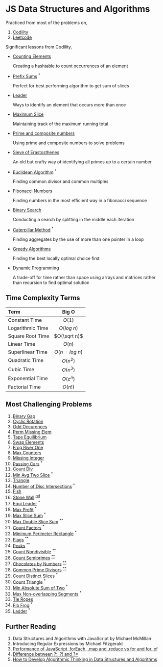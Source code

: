 # JS Data Structures and Algorithms

Practiced from most of the problems on,

1. [Codility](https://app.codility.com/programmers/)
2. [Leetcode](https://leetcode.com/)

Significant lessons from Codility,

- [Counting Elements](./codility/counting/README.md)

  Creating a hashtable to count occurrences of an element

- [Prefix Sums](./codility/counting/README.md) <sup>*</sup>
  
  Perfect for best performing algorithm to get sum of slices

- [Leader](./codility/leader/README.md)

  Ways to identify an element that occurs more than once

- [Maximum Slice](./codility/maximum-slice/README.md)

  Maintaining track of the maximum running total

- [Prime and composite numbers](./codility/prime/README.md)

  Using prime and composite numbers to solve problems

- [Sieve of Erastosthenes](./codility/sieve/README.md)

  An old but crafty way of identifying all primes up to a certain number

- [Euclidean Algorithm](./codility/euclidean/README.md) <sup>*</sup>

  Finding common divisor and common multiples

- [Fibonacci Numbers](./codility/fibonacci/README.md)

  Finding numbers in the most efficient way in a fibonacci sequence

- [Binary Search](./codility/binary-search/README.md)

  Conducting a search by splitting in the middle each iteration

- [Caterpillar Method](./codility/caterpillar/README.md) <sup>*</sup>

  Finding aggregates by the use of more than one pointer in a loop

- [Greedy Algorithms](./codility/greedy/README.md)

  Finding the best locally optimal choice first

- [Dynamic Programming](./codility/dynamic/README.md)

  A trade-off for time rather than space using arrays and matrices rather than recursion to find optimal solution

## Time Complexity Terms

| Term             | Big O                     |
|:-----------------|:-------------------------:|
| Constant Time    | $O(1)$                    |
| Logarithmic Time | $O(log\text{ }n)$         |
| Square Root Time | $O(\sqrt n)$                        |
| Linear Time      | $O(n)$                    |
| Superlinear Time | $O(n\text{ }·\text{ }log\text{ }n)$ |
| Quadratic Time   | $O(n^2)$                  |
| Cubic Time       | $O(n^3)$                  |
| Exponential Time | $O(c^n)$                  |
| Factorial Time   | $O(n!)$                   |

## Most Challenging Problems

1. [Binary Gap](./codility/iterations/binary-gap.js)
2. [Cyclic Rotation](./codility/arrays/rotate.js)
3. [Odd Occurences](./codility/arrays/pairs.js)
4. [Perm Missing Elem](./codility/time-complexity/missing.js)
5. [Tape Equilibrium](./codility/time-complexity/tape.js)
6. [Swap Elements](./codility/counting/counting.js)
7. [Frog River One](./codility/counting/frog.js)
8. [Max Counters](./codility/counting/permutation.js)
9. [Missing Integer](./codility/counting/missing.js)
10. [Passing Cars](./codility/prefix-sums/passingcars.js) <sup>*</sup>
11. [Count Div](./codility/prefix-sums/countdiv.js)
12. [Min Avg Two Slice](./codility/prefix-sums/genomic.js) <sup>*</sup>
13. [Triangle](./codility/sorting/triangluar.js)
14. [Number of Disc Intersections](./codility/sorting/disc.js) <sup>*</sup>
15. [Fish](./codility/stacks-queues/fish.js)
16. [Stone Wall](./codility/stacks-queues/stone-wall.js) <sup><a href="http://straightdeveloper.com/how-to-get-100-score-on-the-stonewall-exercise-on-codility/">ref</a></sup>
17. [Equi Leader](./codility/leader/equi.js) <sup>*</sup>
18. [Max Profit](./codility/maximum-slice/profit.js) <sup>*</sup>
19. [Max Slice Sum](./codility/maximum-slice/num.js) <sup>*</sup>
20. [Max Double Slice Sum](./codility/maximum-slice/sum.js) <sup>**</sup>
21. [Count Factors](./codility/prime/factor.js) <sup>*</sup>
22. [Minimum Perimeter Rectangle](./codility/prime/perimeter.js) <sup>*</sup>
23. [Flags](./codility/prime/flags.js) <sup>**</sup>
24. [Peaks](./codility/prime/peak.js) <sup>**</sup>
25. [Count Nondivisible](./codility/sieve/non-divisible.js) <sup><a href="https://en.wikipedia.org/wiki/Sieve_of_Eratosthenes">**</a></sup>
26. [Count Semiprimes](./codility/sieve/semi-primes.js) <sup><a href="https://en.wikipedia.org/wiki/Sieve_of_Eratosthenes">**</a></sup>
27. [Chocolates by Numbers](./codility/euclidean/chocolates.js) <sup><a href="https://en.wikipedia.org/wiki/Euclidean_algorithm">**</a></sup>
28. [Common Prime Divisors](./codility/euclidean/prime-divisors.js) <sup><a href="https://en.wikipedia.org/wiki/Euclidean_algorithm">**</a></sup>
29. [Count Distinct Slices](./codility/caterpillar/slices.js) <sup>*</sup>
30. [Count Triangle](./codility/caterpillar/triangle.js) <sup>*</sup>
31. [Min Absolute Sum of Two](./codility/caterpillar/two.js) <sup>*</sup>
32. [Max Non-overlapping Segments](./codility/greedy/segments.js) <sup>*</sup>
33. [Tie Ropes](./codility/greedy/ropes.js)
34. [Fib Frog](./codility/fibonacci/frog.js) <sup>*</sup>
35. [Ladder](./codility/fibonacci/ladder.js) <sup>*</sup>


## Further Reading

1. Data Structures and Algorithms with JavaScript by Michael McMillan
2. Introducing Regular Expressions by Michael Fitzgerald
3. [Performance of JavaScript .forEach, .map and .reduce vs for and for..of](https://leanylabs.com/blog/js-forEach-map-reduce-vs-for-for_of/)
4. [Difference between ?:, ?! and ?=](https://stackoverflow.com/questions/10804732/difference-between-and)
5. [How to Develop Algorithmic Thinking in Data Structures and Algorithms](https://www.enjoyalgorithms.com/blog/how-to-develop-algorithmic-thinking-in-data-structure-and-algorithms)